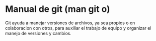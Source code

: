 <h1>Manual de git (man git o)</h1>

<p>Git ayuda a manejar versiones de archivos, ya sea propios o en colaboracion con otros, para auxiliar el trabajo de equipo y organizar el manejo de versiones y cambios.</p>
